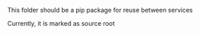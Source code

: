 This folder should be a pip package for reuse between services

Currently, it is marked as source root